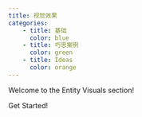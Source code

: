 ```yaml
---
title: 视觉效果
categories:
    - title: 基础
      color: blue
    - title: 巧思案例
      color: green
    - title: Ideas
      color: orange
---
```


Welcome to the Entity Visuals section!

<BButton color="blue" link="introduction">Get Started!</BButton>
